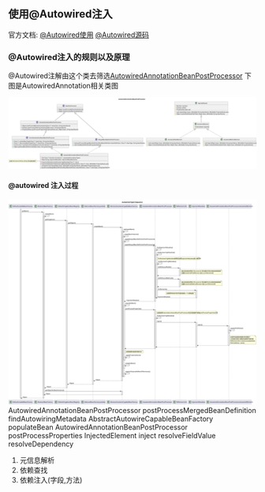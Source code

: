 ## **使用@Autowired注入**
官方文档: [@Autowired使用](https://docs.spring.io/spring-framework/reference/core/beans/annotation-config/autowired.html)
[@Autowired源码](https://github.com/spring-projects/spring-framework/blob/main/spring-beans/src/main/java/org/springframework/beans/factory/annotation/Autowired.java)
### **@Autowired注入的规则以及原理**
@Autowired注解由这个类去筛选[AutowiredAnnotationBeanPostProcessor](https://github.com/spring-projects/spring-framework/blob/main/spring-beans/src/main/java/org/springframework/beans/factory/annotation/AutowiredAnnotationBeanPostProcessor.java)   下图是AutowiredAnnotation相关类图

![AutowiredAnnotationBeanPostProcessor](../../pics/svg/AutowiredAnnotationBeanPostProcessor%20class.svg)
#### **@autowired 注入过程**
![Autowired字段注入过程](../../pics/svg/Autowired-Inject-Sequence.svg)
AutowiredAnnotationBeanPostProcessor postProcessMergedBeanDefinition
findAutowiringMetadata
AbstractAutowireCapableBeanFactory populateBean
AutowiredAnnotationBeanPostProcessor postProcessProperties
InjectedElement inject
resolveFieldValue
resolveDependency
1. 元信息解析
2. 依赖查找
3. 依赖注入(字段,方法)

